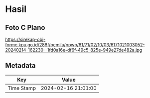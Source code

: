 # Hasil

## Foto C Plano

https://sirekap-obj-formc.kpu.go.id/288f/pemilu/ppwp/61/71/02/10/03/6171021003052-20240214-162230--1fd0a16e-df6f-49c5-825e-949e27de482a.jpg


## Metadata

| Key        | Value               |
| ---------- | ------------------- |
| Time Stamp | 2024-02-16 21:01:00 |



